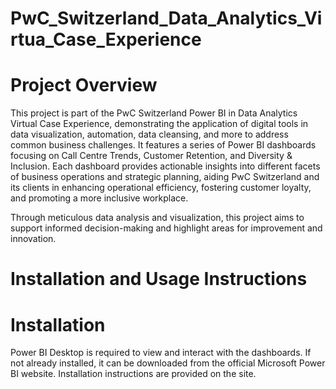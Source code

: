 # PwC_Switzerland_Data_Analytics_Virtua_Case_Experience

# Project Overview
This project is part of the PwC Switzerland Power BI in Data Analytics Virtual Case Experience, demonstrating the application of digital tools in data visualization, automation, data cleansing, and more to address common business challenges. It features a series of Power BI dashboards focusing on Call Centre Trends, Customer Retention, and Diversity & Inclusion. Each dashboard provides actionable insights into different facets of business operations and strategic planning, aiding PwC Switzerland and its clients in enhancing operational efficiency, fostering customer loyalty, and promoting a more inclusive workplace.

Through meticulous data analysis and visualization, this project aims to support informed decision-making and highlight areas for improvement and innovation.

# Installation and Usage Instructions
  # Installation
Power BI Desktop is required to view and interact with the dashboards. If not already installed, it can be downloaded from the official Microsoft Power BI website. Installation instructions are provided on the site.

